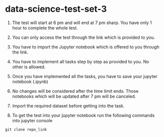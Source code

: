 # data-science-test-set-3

1. The test will start at 6 pm and will end at 7 pm sharp. You have only 1 hour to complete the whole test.

2. You can only access the test through the link which is provided to you.

3. You have to import the Jupyter notebook which is offered to you through the link.

4. You have to implement all tasks step by step as provided to you. No other is allowed.

5. Once you have implemented all the tasks, you have to save your jupyter notebook (.ipynb)

6. No changes will be considered after the time limit ends. Those notebooks which will be updated after 7 pm will be canceled.

7. Import the required dataset before getting into the task.

8. To get the test into your jupyter notebook run the following commands into jupyter console

```
git clone repo_link
```
